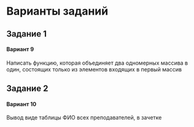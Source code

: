 # Варианты заданий

## Задание 1


#### Вариант 9
Написать функцию, которая объединяет два одномерных массива в один,
состоящих только из элементов входящих в первый массив

## Задание 2

#### Вариант 10 
Вывод виде таблицы ФИО всех преподавателей, в зачетке
